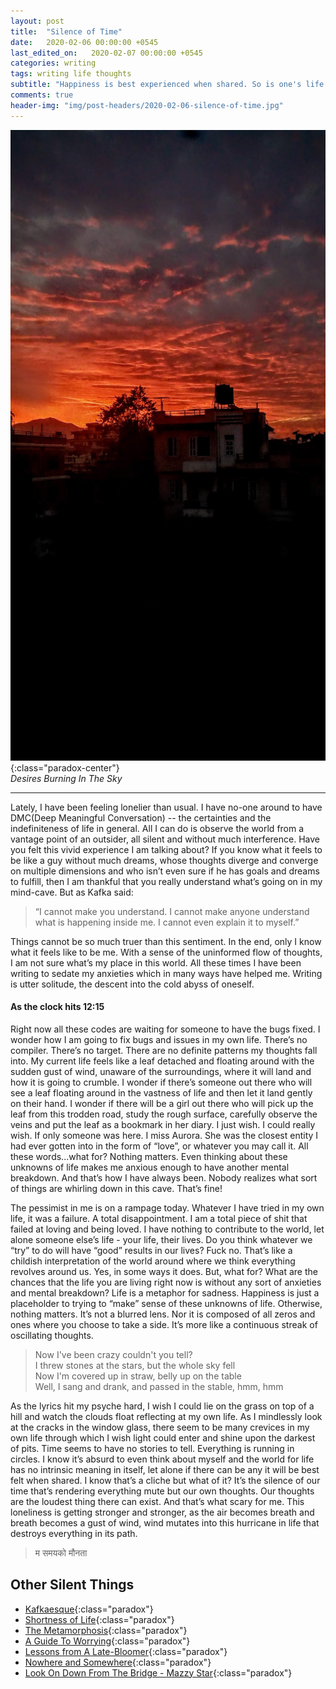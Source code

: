 ```yaml
---
layout: post
title:  "Silence of Time"
date:   2020-02-06 00:00:00 +0545
last_edited_on:   2020-02-07 00:00:00 +0545
categories: writing
tags: writing life thoughts
subtitle: "Happiness is best experienced when shared. So is one's life and memories!"
comments: true
header-img: "img/post-headers/2020-02-06-silence-of-time.jpg"
---
```


![Desires Burning In The Sky](/img/post-headers/2020-02-06-silence-of-time.jpg){:class="paradox-center"}  
*Desires Burning In The Sky* 

<hr/>


Lately, I have been feeling lonelier than usual. I have no-one around to have DMC(Deep Meaningful Conversation) -- the certainties and the indefiniteness of life in general. All I can do is observe the world from a vantage point of an outsider, all silent and without much interference. Have you felt this vivid experience I am talking about? If you know what it feels to be like a guy without much dreams, whose thoughts diverge and converge on multiple dimensions and who isn’t even sure if he has goals and dreams to fulfill, then I am thankful that you really understand what’s going on in my mind-cave. But as Kafka said:

> “I cannot make you understand. I cannot make anyone understand what is happening inside me. I cannot even explain it to myself.”  

Things cannot be so much truer than this sentiment. In the end, only I know what it feels like to be me. With a sense of the uninformed flow of thoughts, I am not sure what’s my place in this world. All these times I have been writing to sedate my anxieties which in many ways have helped me. Writing is utter solitude, the descent into the cold abyss of oneself.


#### As the clock hits 12:15
Right now all these codes are waiting for someone to have the bugs fixed. I wonder how I am going to fix bugs and issues in my own life. There’s no compiler. There’s no target. There are no definite patterns my thoughts fall into. My current life feels like a leaf detached and floating around with the sudden gust of wind, unaware of the surroundings, where it will land and how it is going to crumble. I wonder if there’s someone out there who will see a leaf floating around in the vastness of life and then let it land gently on their hand. I wonder if there will be a girl out there who will pick up the leaf from this trodden road, study the rough surface, carefully observe the veins and put the leaf as a bookmark in her diary. I just wish. I could really wish. If only someone was here. I miss Aurora. She was the closest entity I had ever gotten into in the form of “love”, or whatever you may call it. All these words...what for? Nothing matters. Even thinking about  these unknowns of life makes me anxious enough to have another mental breakdown. And that’s how I have always been. Nobody realizes what sort of things are whirling down in this cave. That’s fine!



The pessimist in me is on a rampage today. Whatever I have tried in my own life, it was a failure. A total disappointment. I am a total piece of shit that failed at loving and being loved. I have nothing to contribute to the world, let alone someone else’s life - your life, their lives. Do you think whatever we “try” to do will have “good” results in our lives? Fuck no. That’s like a childish interpretation of the world around where we think everything revolves around us. Yes, in some ways it does. But, what for? What are the chances that the life you are living right now is without any sort of anxieties and mental breakdown? Life is a metaphor for sadness. Happiness is just a placeholder to trying to “make” sense of these unknowns of life. Otherwise, nothing matters. It’s not a blurred lens. Nor it is composed of all zeros and ones where you choose to take a side. It’s more like a continuous streak of oscillating thoughts.


> Now I've been crazy couldn't you tell?  
> I threw stones at the stars, but the whole sky fell  
> Now I'm covered up in straw, belly up on the table  
> Well, I sang and drank, and passed in the stable, hmm, hmm  

As the lyrics hit my psyche hard, I wish I could lie on the grass on top of a hill and watch the clouds float reflecting at my own life. As I mindlessly look at the cracks in the window glass, there seem to be many crevices in my own life through which I wish light could enter and shine upon the darkest of pits. Time seems to have no stories to tell. Everything is running in circles. I know it’s absurd to even think about myself and the world for life has no intrinsic meaning in itself, let alone if there can be any it will be best felt when shared. I know that’s a cliche but what of it? It’s the silence of our time that’s rendering everything mute but our own thoughts. Our thoughts are the loudest thing there can exist. And that’s what scary for me. This loneliness is getting stronger and stronger, as the air becomes breath and breath becomes a gust of wind, wind mutates into this hurricane in life that destroys everything in its path.

> म समयको मौनता

## Other Silent Things
- [Kafkaesque](https://www.nishanpantha.com.np/writing/kafkaesque.html){:class="paradox"}
- [Shortness of Life](https://tim.blog/2009/04/24/on-the-shortness-of-life-an-introduction-to-seneca/){:class="paradox"}
- [The Metamorphosis](https://www.goodreads.com/book/show/485894.The_Metamorphosis){:class="paradox"}
- [A Guide To Worrying](https://www.youtube.com/watch?v=k5RH3BdXDOY){:class="paradox"}
- [Lessons from A Late-Bloomer](https://medium.com/@Steven_Z/late-bloomers-fece788db69b){:class="paradox"}
- [Nowhere and Somewhere](https://www.nishanpantha.com.np/writing/nowhere-somewhere.html){:class="paradox"}
- [Look On Down From The Bridge - Mazzy Star](https://www.youtube.com/watch?v=g41FFmNU66U){:class="paradox"}
